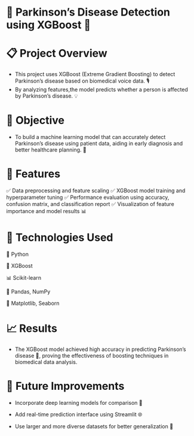# 🧠 Parkinson’s Disease Detection using XGBoost 🚀

# 📋 Project Overview

- This project uses XGBoost (Extreme Gradient Boosting) to detect Parkinson’s disease based on biomedical voice data. 🎙️
- By analyzing features,the model predicts whether a person is affected by Parkinson’s disease. 💡

# 🎯 Objective

- To build a machine learning model that can accurately detect Parkinson’s disease using patient data, aiding in early diagnosis and better healthcare planning. 🏥

# 🧩 Features

✅ Data preprocessing and feature scaling
✅ XGBoost model training and hyperparameter tuning
✅ Performance evaluation using accuracy, confusion matrix, and classification report
✅ Visualization of feature importance and model results 📊

# 🧠 Technologies Used

🐍 Python

📘 XGBoost

📊 Scikit-learn

🧮 Pandas, NumPy

🎨 Matplotlib, Seaborn

# 📈 Results

- The XGBoost model achieved high accuracy in predicting Parkinson’s disease 🎯, proving the effectiveness of boosting techniques in biomedical data analysis.

# 🌟 Future Improvements

- Incorporate deep learning models for comparison 🤖

- Add real-time prediction interface using Streamlit 🌐

- Use larger and more diverse datasets for better generalization 📂
